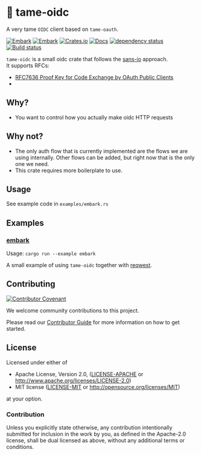 # 🧬 tame-oidc

A very tame `OIDC` client based on `tame-oauth`.


[![Embark](https://img.shields.io/badge/embark-open%20source-blueviolet.svg)](http://embark.games)
[![Embark](https://img.shields.io/badge/discord-ark-%237289da.svg?logo=discord)](https://discord.gg/dAuKfZS)
[![Crates.io](https://img.shields.io/crates/v/tame-oidc.svg)](https://crates.io/crates/tame-oidc)
[![Docs](https://docs.rs/tame-oidc/badge.svg)](https://docs.rs/tame-oidc)
[![dependency status](https://deps.rs/repo/github/EmbarkStudios/tame-oidc/status.svg)](https://deps.rs/repo/github/EmbarkStudios/tame-oidc)
[![Build status](https://github.com/gleam-lang/gleam/workflows/ci/badge.svg?branch=main)](https://github.com/EmbarkStudios/tame-oidc/actions)

`tame-oidc` is a small oidc crate that follows the [sans-io](https://sans-io.readthedocs.io/) approach.  
It supports RFCs:
- [RFC7636 Proof Key for Code Exchange by OAuth Public Clients](https://datatracker.ietf.org/doc/html/rfc7636#page-3)
- 

## Why?

* You want to control how you actually make oidc HTTP requests

## Why not?

* The only auth flow that is currently implemented are the flows we are using internally. Other flows can be added, but right now that is the only one we need.
* This crate requires more boilerplate to use.

## Usage

See example code in `examples/embark.rs`

## Examples

### [embark](examples/embark.rs)

Usage: `cargo run --example embark`

A small example of using `tame-oidc` together with [reqwest]().

## Contributing

[![Contributor Covenant](https://img.shields.io/badge/contributor%20covenant-v1.4-ff69b4.svg)](../CODE_OF_CONDUCT.md)

We welcome community contributions to this project.

Please read our [Contributor Guide](CONTRIBUTING.md) for more information on how to get started.

## License

Licensed under either of

* Apache License, Version 2.0, ([LICENSE-APACHE](LICENSE-APACHE) or http://www.apache.org/licenses/LICENSE-2.0)
* MIT license ([LICENSE-MIT](LICENSE-MIT) or http://opensource.org/licenses/MIT)

at your option.

### Contribution

Unless you explicitly state otherwise, any contribution intentionally
submitted for inclusion in the work by you, as defined in the Apache-2.0
license, shall be dual licensed as above, without any additional terms or
conditions.
